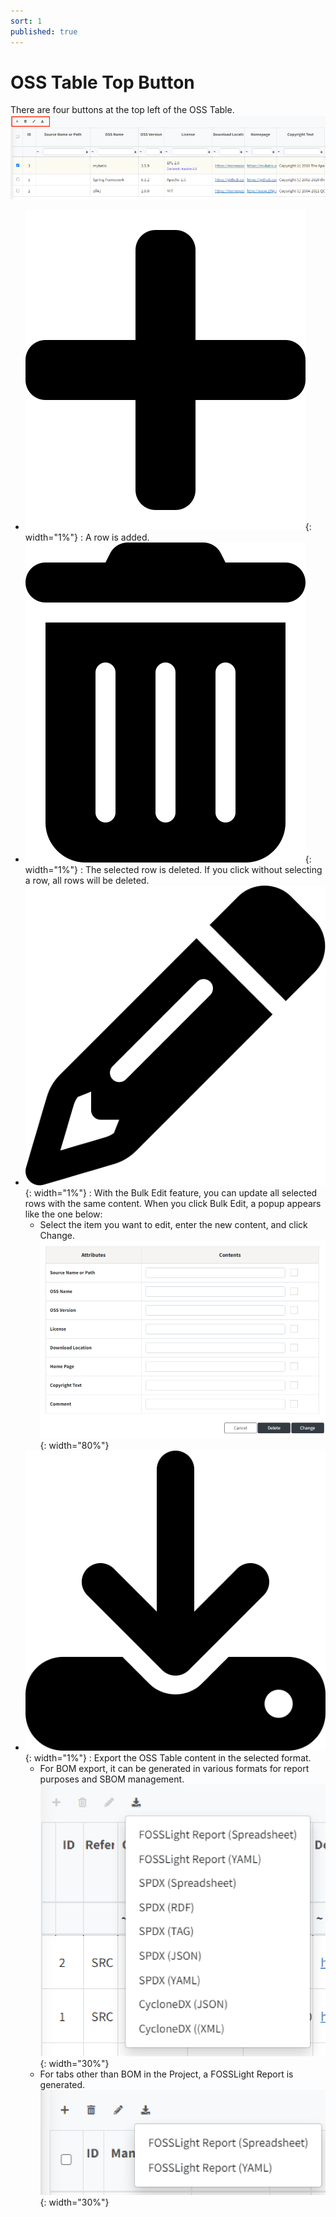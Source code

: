 ```yaml
---
sort: 1
published: true
---
```


# OSS Table Top Button

There are four buttons at the top left of the OSS Table.
  ![OSSTableEdit](../../images/common/oss_table_functions/oss_table_edit.png)
- ![TablePlusBtn](../../images/common/oss_table_buttons/plus.png){: width="1%"} : A row is added.
- ![TableDeleteBtn](../../images/common/oss_table_buttons/trash_can.png){: width="1%"} : The selected row is deleted. If you click without selecting a row, all rows will be deleted.
- ![TableChangeBtn](../../images/common/oss_table_buttons/bulk_edit.png){: width="1%"} : With the Bulk Edit feature, you can update all selected rows with the same content. 
  When you click Bulk Edit, a popup appears like the one below:
  - Select the item you want to edit, enter the new content, and click Change.
    ![BulkEditDetail](../../images/common/oss_table_buttons/bulk_edit_detail.png){: width="80%"}
- ![TableDownloadBtn](../../images/common/oss_table_buttons/download.png){: width="1%"} : Export the OSS Table content in the selected format.
  - For BOM export, it can be generated in various formats for report purposes and SBOM management.<br/>
    ![ExportListBOM](../../images/common/oss_table_buttons/export_popup_2.png){: width="30%"}
  - For tabs other than BOM in the Project, a FOSSLight Report is generated.<br/>
    ![ExportListOthers](../../images/common/oss_table_buttons/export_popup_1.png){: width="30%"}
